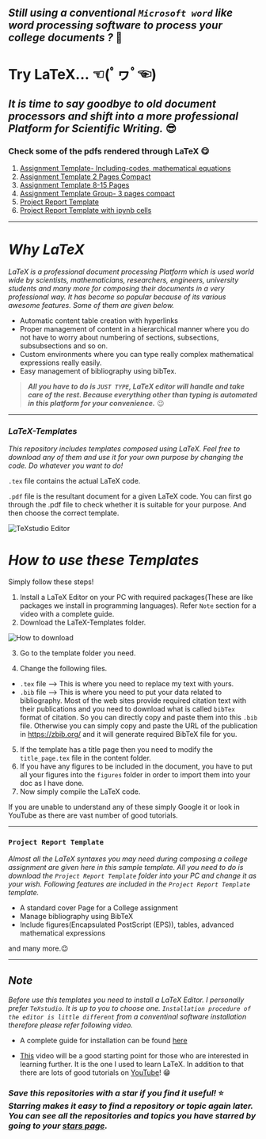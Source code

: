 ##  *Still using a conventional `Microsoft word` like word processing software to process your college documents ?* 🤔

# Try LaTeX... ☜(ﾟヮﾟ☜)

## *It is time to say goodbye to old document processors and shift into a more professional Platform for Scientific Writing.* 😎

### Check some of the pdfs rendered through LaTeX 😋

1. [Assignment Template- Including-codes, mathematical equations](https://nbviewer.jupyter.org/github/bimalka98/LaTeX-Templates/blob/master/Assignment%20Template-%20Including-codes%2C%20mathematical%20equations.pdf)
2. [Assignment Template 2 Pages Compact](https://nbviewer.jupyter.org/github/bimalka98/LaTeX-Templates/blob/master/Assignment_Template_2_Pages_Compact/ASSIGNMENT.pdf)
3. [Assignment Template 8-15 Pages](https://nbviewer.jupyter.org/github/bimalka98/LaTeX-Templates/blob/master/Assignment_Template_8-15_Pages/AssignmentTemplate.pdf)
4. [Assignment Template Group- 3 pages compact](https://nbviewer.jupyter.org/github/bimalka98/LaTeX-Templates/blob/master/Assignment_Template_Group_3_pages_compact/document.pdf)
5. [Project Report Template](https://github.com/bimalka98/LaTeX-Templates/blob/master/Project%20Report%20Template/Project%20Report%20Template.pdf)
6. [Project Report Template with ipynb cells](https://github.com/bimalka98/LaTeX-Templates/blob/master/Project%20Report%20Template%20with%20ipynb%20cells/Project%20Report%20Template%20with%20ipynb%20cells.pdf)

---

# *Why LaTeX*

*LaTeX is a professional document processing Platform which is used world wide by scientists, mathematicians, researchers, engineers,  university students and many more for composing their documents in a very professional way. It has become so popular because of its various awesome features. Some of them are given below.*

* Automatic content table creation with hyperlinks
* Proper management of content in a  hierarchical manner where you do not have to worry about numbering of sections, subsections, subsubsections and so on.
* Custom environments where you can type really complex mathematical expressions really easily.
* Easy management of bibliography using bibTex.

> ***All you have to do is `JUST TYPE`, LaTeX editor will handle and take care of the rest. Because everything other than typing is automated in this platform for your convenience.*** 😉

---

### *LaTeX-Templates*

*This repository includes templates composed using LaTeX. Feel free to download any of them and use it for your own purpose by changing the code. Do whatever you want to do!*

`.tex` file contains the actual LaTeX code.

`.pdf` file is the resultant document for a given LaTeX code. You can first go through the .pdf file to check whether it is suitable for your purpose. And then choose the correct template.

![TeXstudio Editor](https://github.com/bimalka98/LaTeX-Templates/blob/master/Figures/TeXstudio.png)


# *How to use these Templates*

Simply follow these steps!

1. Install a LaTeX Editor on your PC with required packages(These are like packages we install in programming languages). Refer `Note`  section for a video with a complete guide.
2. Download the LaTeX-Templates folder.

![How to download](https://github.com/bimalka98/LaTeX-Templates/blob/master/Figures/howtodownload.PNG)

3. Go to the template folder you need.

4. Change the following files.
* `.tex` file --> This is where you need to replace my text with yours.
* `.bib` file --> This is where you need to put your data related to bibliography. Most of the web sites provide required citation text with their publications and you need to download what is called `bibTex` format of citation. So you can directly copy and paste them into this `.bib` file. Otherwise you can simply copy and paste the URL of the publication in https://zbib.org/ and it will generate required BibTeX file for you.
5. If the template has a title page then you need to modify the `title_page.tex` file in the content folder.
6. If you have any figures to be included in the document, you have to put all your figures into the `figures` folder in order to import them into your doc as I have done.
7. Now simply compile the LaTeX code.

If you are unable to understand any of these simply Google it or look in YouTube as there are vast number of good tutorials.

---

### `Project Report Template`

*Almost all the LaTeX syntaxes you may need during composing a college assignment are given here in this sample template. All you need to do is download the `Project Report Template` folder into your PC and change it as your wish. Following features are included in the `Project Report Template` template.*

* A standard cover Page for a College assignment
* Manage bibliography using BibTeX
* Include figures(Encapsulated PostScript (EPS)), tables, advanced mathematical expressions 

and many more.😉

---

## *Note*

*Before use this templates you need to install a LaTeX Editor. I personally prefer `TeXstudio`. It is up to you to choose one. `Installation procedure of the editor is little different` from a conventinal software installation therefore please refer following video.*

- A complete guide for installation can be found [here](https://youtu.be/TWRP_94eock)

- [This](https://www.youtube.com/watch?v=Qjp-a2uZWZc&t=15s) video will be a good starting point for those who are interested in learning further. It is the one I used to learn LaTeX. In addition to that there are  lots of good tutorials on [YouTube](https://youtube.com/playlist?list=PLknjcpwMhvSgauKyhScPiQGW9H4V0EKj5)! 😁

### *Save this repositories with a star if you find it useful!* ⭐ *Starring makes it easy to find a repository or topic again later. You can see all the repositories and topics you have starred by going to your [stars page](https://github.com/stars).*

